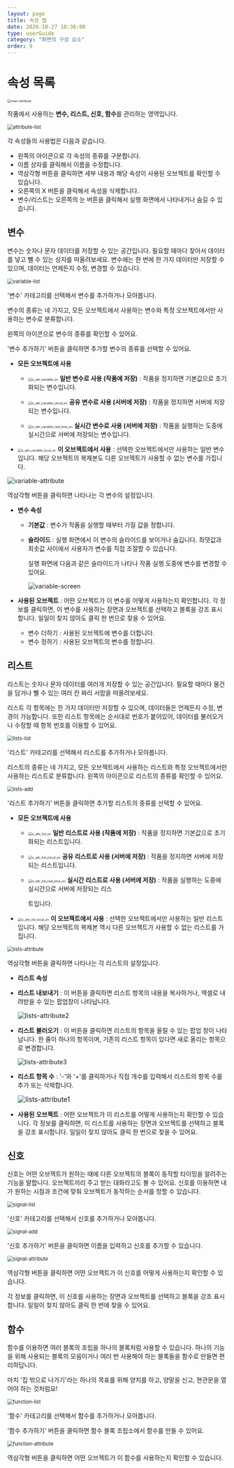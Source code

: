 ```yaml
---
layout: page
title: 속성 탭
date: 2020-10-27 10:36:00
type: userGuide
category: "화면의 구성 요소"
order: 9
---
```




# 속성 목록

<img src="images/window/main-attribute.png" alt="main-attribute" style="zoom: 50%;" />



작품에서 사용하는 **변수, 리스트, 신호, 함수**를 관리하는 영역입니다.



<img src="images/window/attribute-list.png" alt="attribute-list" style="zoom:80%;" />



각 속성들의 사용법은 다음과 같습니다.

+ 왼쪽의 아이콘으로 각 속성의 종류를 구분합니다.
+ 이름 상자를 클릭해서 이름을 수정합니다.
+ 역삼각형 버튼을 클릭하면 세부 내용과 해당 속성이 사용된 오브젝트를 확인할 수 있습니다.
+ 오른쪽의 X 버튼을 클릭해서 속성을 삭제합니다.
+ 변수/리스트는 오른쪽의 눈 버튼을 클릭해서 실행 화면에서 나타내거나 숨길 수 있습니다.





## 변수

변수는 숫자나 문자 데이터를 저장할 수 있는 공간입니다. 필요할 때마다 찾아서 데이터를 넣고 뺄 수 있는 상자를 떠올려보세요.
변수에는 한 번에 한 가지 데이터만 저장할 수 있으며, 데이터는 언제든지 수정, 변경할 수 있습니다.



<img src="images/window/variable-list.png" alt="variable-list" style="zoom:80%;" />



'변수' 카테고리를 선택해서 변수를 추가하거나 모아봅니다.

변수의 종류는 네 가지고, 모든 오브젝트에서 사용하는 변수와 특정 오브젝트에서만 사용하는 변수로 분류합니다.

왼쪽의 아이콘으로 변수의 종류를 확인할 수 있어요.



'변수 추가하기' 버튼을 클릭하면 추가할 변수의 종류를 선택할 수 있어요.

+ **모든 오브젝트에 사용**

  + <img src="images/icon/ic_attr_variable_on.png" alt="ic_attr_variable_on" style="zoom:50%;" /> **일반 변수로 사용 (작품에 저장)**  : 작품을 정지하면 기본값으로 초기화되는 변수입니다.

  + <img src="images/icon/ic_attr_variable_cloud_on.png" alt="ic_attr_variable_cloud_on" style="zoom:50%;" /> **공유 변수로 사용 (서버에 저장)** : 작품을 정지하면 서버에 저장되는 변수입니다.

  + <img src="images/icon/ic_attr_variable_real_time_on.png" alt="ic_attr_variable_real_time_on" style="zoom:50%;" /> **실시간 변수로 사용 (서버에 저장)** : 작품을 실행하는 도중에 실시간으로 서버에 저장되는 변수입니다.

+ <img src="images/icon/ic_attr_variable_local_on.png" alt="ic_attr_variable_local_on" style="zoom:50%;" /> **이 오브젝트에서 사용** : 선택한 오브젝트에서만 사용하는 일반 변수입니다. 해당 오브젝트의 복제본도 다른 오브젝트가 사용할 수 없는 변수를 가집니다.



![variable-attribute](images/window/variable-attribute.png)



역삼각형 버튼을 클릭하면 나타나는 각 변수의 설정입니다.

+ **변수 속성**

  + **기본값** : 변수가 작품을 실행할 때부터 가질 값을 정합니다.

  + **슬라이드** : 실행 화면에서 이 변수의 슬라이드를 보이거나 숨깁니다. 최댓값과 최솟값 사이에서 사용자가 변수를 직접 조절할 수 있습니다.

    실행 화면에 다음과 같은 슬라이드가 나타나 작품 실행 도중에 변수를 변경할 수 있어요.

       ![variable-screen](images/window/variable-screen.png)



+ **사용된 오브젝트** : 어떤 오브젝트가 이 변수를 어떻게 사용하는지 확인합니다. 각 정보를 클릭하면, 이 변수를 사용하는 장면과 오브젝트를 선택하고 블록을 강조 표시합니다. 일일이 찾지 않아도 클릭 한 번으로 찾을 수 있어요.

  + 변수 더하기 : 사용된 오브젝트에 변수를 더합니다.
  + 변수 정하기 : 사용된 오브젝트의 변수를 정합니다.






## 리스트

리스트는 숫자나 문자 데이터를 여러개 저장할 수 있는 공간입니다. 필요할 때마다 물건을 담거나 뺄 수 있는 여러 칸 짜리 서랍을 떠올려보세요.

리스트 각 항목에는 한 가지 데이터만 저장할 수 있으며, 데이터들은 언제든지 수정, 변경이 가능합니다. 또한 리스트 항목에는 순서대로 번호가 붙어있어, 데이터를 불러오거나 수정할 때 항목 번호를 이용할 수 있어요.



<img src="images/window/lists-list.png" alt="lists-list" style="zoom:80%;" />



'리스트' 카테고리를 선택해서 리스트를 추가하거나 모아봅니다.

리스트의 종류는 네 가지고, 모든 오브젝트에서 사용하는 리스트와 특정 오브젝트에서만 사용하는 리스트로 분류합니다. 왼쪽의 아이콘으로 리스트의 종류를 확인할 수 있어요.



<img src="images/window/lists-add.png" alt="lists-add" style="zoom:80%;" />



'리스트 추가하기' 버튼을 클릭하면 추가할 리스트의 종류를 선택할 수 있어요.

+ **모든 오브젝트에 사용**

  + <img src="images/icon/ic_attr_list_on.png" alt="ic_attr_list_on" style="zoom:50%;" /> **일반 리스트로 사용 (작품에 저장)** : 작품을 정지하면 기본값으로 초기화되는 리스트입니다.

  + <img src="images/icon/ic_attr_list_cloud_on.png" alt="ic_attr_list_cloud_on" style="zoom:50%;" /> **공유 리스트로 사용 (서버에 저장)** : 작품을 정지하면 서버에 저장되는 리스트입니다.

  + <img src="images/icon/ic_attr_list_real_time_on.png" alt="ic_attr_list_real_time_on" style="zoom:50%;" /> **실시간 리스트로 사용 (서버에 저장)** : 작품을 실행하는 도중에 실시간으로 서버에 저장되는 리스

    트입니다.


+ <img src="images/icon/ic_attr_list_local_on.png" alt="ic_attr_list_local_on" style="zoom:50%;" /> **이 오브젝트에서 사용** : 선택한 오브젝트에서만 사용하는 일반 리스트입니다. 해당 오브젝트의 복제본 역시 다른 오브젝트가 사용할 수 없는 리스트를 가집니다.



<img src="images/window/lists-attribute.png" alt="lists-attribute" style="zoom:80%;" />



역삼각형 버튼을 클릭하면 나타나는 각 리스트의 설정입니다.

+ **리스트 속성**

+ **리스트 내보내기** : 이 버튼을 클릭하면 리스트 항목의 내용을 복사하거나, 엑셀로 내려받을 수 있는 팝업창이 나타납니다.



  <img src="images/window/lists-attribute2.png" alt="lists-attribute2" style="zoom: 105%;" />





+ **리스트 불러오기** : 이 버튼을 클릭하면 리스트의 항목을 올릴 수 있는 팝업 창이 나타납니다. 한 줄이 하나의 항목이며, 기존의 리스트 항목이 있다면 새로 올리는 항목으로 변경합니다.



  ![lists-attribute3](images/window/lists-attribute3.png)



+ **리스트 항목 수** : '-'와 '+'를 클릭하거나 직접 개수를 입력해서 리스트의 항목 수를 추가 또는 삭제합니다.



  ​                                                     <img src="images/window/lists-attribute1.png" alt="lists-attribute1" style="zoom:110%;" />



+ **사용된 오브젝트** : 어떤 오브젝트가 이 리스트를 어떻게 사용하는지 확인할 수 있습니다. 각 정보를 클릭하면, 이 리스트를 사용하는 장면과 오브젝트를 선택하고 블록을 강조 표시합니다. 일일이 찾지 않아도 클릭 한 번으로 찾을 수 있어요.





## 신호

신호는 어떤 오브젝트가 원하는 때에 다른 오브젝트의 블록이 동작할 타이밍을 알려주는 기능을 말합니다. 오브젝트끼리 주고 받는 대화라고도 볼 수 있어요.
신호를 이용하면 내가 원하는 시점과 조건에 맞춰 오브젝트가 동작하는 순서를 정할 수 있습니다.

<img src="images/window/signal-list.png" alt="signal-list" style="zoom:80%;" />



'신호' 카테고리를 선택해서 신호를 추가하거나 모아봅니다.



<img src="images/window/signal-add.png" alt="signal-add" style="zoom:80%;" />



'신호 추가하기' 버튼을 클릭하면 이름을 입력하고 신호를 추가할 수 있습니다.



<img src="images/window/signal-attribute.png" alt="signal-attribute" style="zoom:80%;" />



역삼각형 버튼을 클릭하면 어떤 오브젝트가 이 신호를 어떻게 사용하는지 확인할 수 있습니다.

각 정보를 클릭하면, 이 신호를 사용하는 장면과 오브젝트를 선택하고 블록을 강조 표시합니다. 일일이 찾지 않아도 클릭 한 번에 찾을 수 있어요.





## 함수

함수를 이용하면 여러 블록의 조립을 하나의 블록처럼 사용할 수 있습니다. 하나의 기능을 위해 사용되는 블록의 모음이거나 여러 번 사용해야 하는 블록들을 함수로 만들면 편리하답니다.

마치 '집 밖으로 나가기'라는 하나의 목표를 위해 양치를 하고, 양말을 신고, 현관문을 열어야 하는 것처럼요!



<img src="images/window/function-list.png" alt="function-list" style="zoom:80%;" />



'함수' 카테고리를 선택해서 함수를 추가하거나 모아봅니다.

'함수 추가하기' 버튼을 클릭하면 함수 블록 조립소에서 함수를 만들 수 있어요.



<img src="images/window/function-attribute.png" alt="function-attribute" style="zoom:80%;" />



역삼각형 버튼을 클릭하면 어떤 오브젝트가 이 함수를 사용하는지 확인할 수 있습니다.
